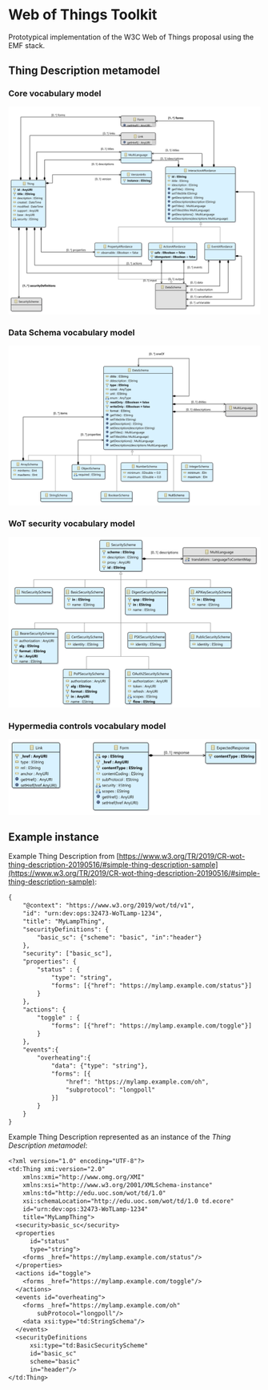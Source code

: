 # Web of Things Toolkit

Prototypical implementation of the W3C Web of Things proposal using the EMF stack.

## Thing Description metamodel

### Core vocabulary model

![TD core vocabulary model](plugins/edu.uoc.som.wot.td/model/td-core.png)

### Data Schema vocabulary model

![ JSON schema vocabulary model](plugins/edu.uoc.som.wot.td/model/json-schema.png)

### WoT security vocabulary model

![WoT security vocabulary model](plugins/edu.uoc.som.wot.td/model/wot-security.png)

### Hypermedia controls vocabulary model

![Hypermedia controls vocabulary model](plugins/edu.uoc.som.wot.td/model/hypermedia-controls.png)

## Example instance

Example Thing Description from [https://www.w3.org/TR/2019/CR-wot-thing-description-20190516/#simple-thing-description-sample](https://www.w3.org/TR/2019/CR-wot-thing-description-20190516/#simple-thing-description-sample):

```
{
    "@context": "https://www.w3.org/2019/wot/td/v1",
    "id": "urn:dev:ops:32473-WoTLamp-1234",
    "title": "MyLampThing",
    "securityDefinitions": {
        "basic_sc": {"scheme": "basic", "in":"header"}
    },
    "security": ["basic_sc"],
    "properties": {
        "status" : {
            "type": "string",
            "forms": [{"href": "https://mylamp.example.com/status"}]
        }
    },
    "actions": {
        "toggle" : {
            "forms": [{"href": "https://mylamp.example.com/toggle"}]
        }
    },
    "events":{
        "overheating":{
            "data": {"type": "string"},
            "forms": [{
                "href": "https://mylamp.example.com/oh",
                "subprotocol": "longpoll"
            }]
        }
    }
}
```

Example Thing Description represented as an instance of the _Thing Description metamodel_:

```
<?xml version="1.0" encoding="UTF-8"?>
<td:Thing xmi:version="2.0"
    xmlns:xmi="http://www.omg.org/XMI"
    xmlns:xsi="http://www.w3.org/2001/XMLSchema-instance"
    xmlns:td="http://edu.uoc.som/wot/td/1.0"
    xsi:schemaLocation="http://edu.uoc.som/wot/td/1.0 td.ecore"
    id="urn:dev:ops:32473-WoTLamp-1234"
    title="MyLampThing">
  <security>basic_sc</security>
  <properties
      id="status"
      type="string">
    <forms _href="https://mylamp.example.com/status"/>
  </properties>
  <actions id="toggle">
    <forms _href="https://mylamp.example.com/toggle"/>
  </actions>
  <events id="overheating">
    <forms _href="https://mylamp.example.com/oh"
        subProtocol="longpoll"/>
    <data xsi:type="td:StringSchema"/>
  </events>
  <securityDefinitions
      xsi:type="td:BasicSecurityScheme"
      id="basic_sc"
      scheme="basic"
      in="header"/>
</td:Thing>
```
